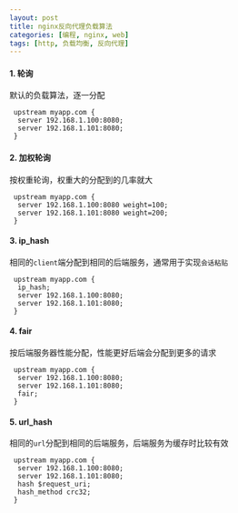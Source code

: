 ```yaml
---
layout: post
title: nginx反向代理负载算法
categories: [编程, nginx, web]
tags: [http, 负载均衡, 反向代理]
---
```


#### 1. 轮询

默认的负载算法，逐一分配

```nginx
 upstream myapp.com {
  server 192.168.1.100:8080;
  server 192.168.1.101:8080;
 }

```

#### 2. 加权轮询

按权重轮询，权重大的分配到的几率就大

```nginx
 upstream myapp.com {
  server 192.168.1.100:8080 weight=100;
  server 192.168.1.101:8080 weight=200;
 }

```

#### 3. ip_hash

相同的`client`端分配到相同的后端服务，通常用于实现`会话粘贴`

```nginx
 upstream myapp.com {
  ip_hash;
  server 192.168.1.100:8080;
  server 192.168.1.101:8080;
 }

```
#### 4. fair

按后端服务器性能分配，性能更好后端会分配到更多的请求

```nginx
 upstream myapp.com {
  server 192.168.1.100:8080;
  server 192.168.1.101:8080;
  fair;
 }

```
#### 5. url_hash

相同的`url`分配到相同的后端服务，后端服务为缓存时比较有效

```nginx
 upstream myapp.com {
  server 192.168.1.100:8080;
  server 192.168.1.101:8080;
  hash $request_uri;  
  hash_method crc32;
 }

```